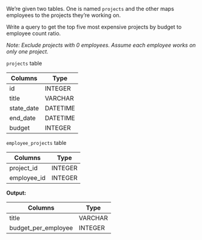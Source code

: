 ﻿
We’re given two tables. One is named  `projects`  and the other maps employees to the projects they’re working on.

Write a query to get the top five most expensive projects by budget to employee count ratio.

_Note: Exclude projects with 0 employees. Assume each employee works on only one project._

`projects`  table


|  Columns   |   Type   |
|------------|----------|
| id         | INTEGER  |
| title      | VARCHAR  |
| state_date | DATETIME |
| end_date   | DATETIME |
| budget     | INTEGER  |



`employee_projects`  table


|   Columns   |  Type   |
|-------------|---------|
| project_id  | INTEGER |
| employee_id | INTEGER |




**Output:**


|       Columns       |  Type   |
|---------------------|---------|
| title               | VARCHAR |
| budget_per_employee | INTEGER |


